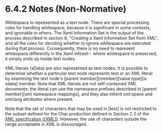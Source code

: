 <html dir="LTR" xmlns:mshelp="http://msdn.microsoft.com/mshelp" xmlns:ddue="http://ddue.schemas.microsoft.com/authoring/2003/5" xmlns:xlink="http://www.w3.org/1999/xlink" xmlns:tool="http://www.microsoft.com/tooltip"><body><input type="hidden" id="userDataCache" class="userDataStyle"><input type="hidden" id="hiddenScrollOffset"><img id="dropDownImage" style="display:none; height:0; width:0;" src="../local/drpdown.gif"><img id="dropDownHoverImage" style="display:none; height:0; width:0;" src="../local/drpdown_orange.gif"><img id="collapseImage" style="display:none; height:0; width:0;" src="../local/collapse.gif"><img id="expandImage" style="display:none; height:0; width:0;" src="../local/exp.gif"><img id="collapseAllImage" style="display:none; height:0; width:0;" src="../local/collall.gif"><img id="expandAllImage" style="display:none; height:0; width:0;" src="../local/expall.gif"><img id="copyImage" style="display:none; height:0; width:0;" src="../local/copycode.gif"><img id="copyHoverImage" style="display:none; height:0; width:0;" src="../local/copycodeHighlight.gif"><div id="header"><h1 class="heading">6.4.2 Notes (Non-Normative)</h1></div><div id="mainSection"><div id="mainBody"><div id="allHistory" class="saveHistory" onsave="saveAll()" onload="loadAll()"></div>




<p xmlns:wsd="http://wsdev.schemas.microsoft.com/authoring/2008/2" xmlns:msxsl="urn:schemas-microsoft-com:xslt" xmlns:script="urn:script" xmlns:build="urn:build">
<div id="sectionSection0" class="section" name="collapseableSection"><content xmlns="http://ddue.schemas.microsoft.com/authoring/2003/5" xmlns:wsd="http://wsdev.schemas.microsoft.com/authoring/2008/2" xmlns:msxsl="urn:schemas-microsoft-com:xslt" xmlns:script="urn:script" xmlns:build="urn:build">
				</content></div><div id="sectionSection1" class="section" name="collapseableSection"><content xmlns="http://ddue.schemas.microsoft.com/authoring/2003/5" xmlns:wsd="http://wsdev.schemas.microsoft.com/authoring/2008/2" xmlns:msxsl="urn:schemas-microsoft-com:xslt" xmlns:script="urn:script" xmlns:build="urn:build">
					<p xmlns="">Whitespace is represented as a text node. There are special processing rules for handling whitespace, because it is significant in some contexts, and ignorable in others. The <mshelp:link keywords="b2ed9a71-4bb1-4ab2-9aa2-a634e80f2fa4" tabindex="0">Xaml Information Set</mshelp:link> is the output of the process described in section <mshelp:link keywords="09c4da60-3394-424f-81ef-6e9dabe2c276" tabindex="0">8</mshelp:link>, "Creating a Xaml Information Set from XML", and all the rules for deciding whether to ignore whitespace are executed during that process. Consequently, there is no need to represent whitespace differently in the Xaml infoset-- where whitespace is preserved, it simply ends up inside text nodes.</p>
					<p xmlns="">XML literals (xData) are also represented as text nodes. It is possible to determine whether a particular text node represents text or an XML literal by examining the text node's [parent member][member][value type][is xdata] member. Note that XML literals are not self-contained XML documents: the literal can use the namespace prefixes described in [parent member][xml namespace mappings], and they also inherit xml:space and xml:lang attributes where present.</p>
					<p xmlns="">Note that the set of characters that may be used in [text] is not restricted to the subset defined for the Char production defined in Section 2.2 of the <a href="http://go.microsoft.com/fwlink/?LinkId=90598" alt="" target="_blank"><linktext xmlns="http://ddue.schemas.microsoft.com/authoring/2003/5">XML specification ([XML])</linktext></a>. However, the use of characters outside the range acceptable in XML is discouraged.</p>
				</content></div><!--[if gte IE 5]>
			<tool:tip element="languageFilterToolTip" avoidmouse="false"/>
		<![endif]--></div><a name="feedback"></a><span></span></div></body></html>